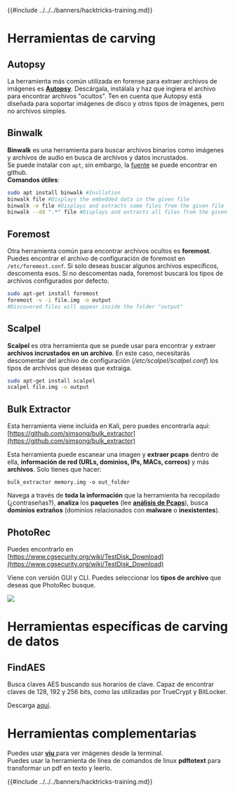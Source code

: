 {{#include ../../../banners/hacktricks-training.md}}

# Herramientas de carving

## Autopsy

La herramienta más común utilizada en forense para extraer archivos de imágenes es [**Autopsy**](https://www.autopsy.com/download/). Descárgala, instálala y haz que ingiera el archivo para encontrar archivos "ocultos". Ten en cuenta que Autopsy está diseñada para soportar imágenes de disco y otros tipos de imágenes, pero no archivos simples.

## Binwalk <a id="binwalk"></a>

**Binwalk** es una herramienta para buscar archivos binarios como imágenes y archivos de audio en busca de archivos y datos incrustados.  
Se puede instalar con `apt`, sin embargo, la [fuente](https://github.com/ReFirmLabs/binwalk) se puede encontrar en github.  
**Comandos útiles**:
```bash
sudo apt install binwalk #Insllation
binwalk file #Displays the embedded data in the given file
binwalk -e file #Displays and extracts some files from the given file
binwalk --dd ".*" file #Displays and extracts all files from the given file
```
## Foremost

Otra herramienta común para encontrar archivos ocultos es **foremost**. Puedes encontrar el archivo de configuración de foremost en `/etc/foremost.conf`. Si solo deseas buscar algunos archivos específicos, descomenta esos. Si no descomentas nada, foremost buscará los tipos de archivos configurados por defecto.
```bash
sudo apt-get install foremost
foremost -v -i file.img -o output
#Discovered files will appear inside the folder "output"
```
## **Scalpel**

**Scalpel** es otra herramienta que se puede usar para encontrar y extraer **archivos incrustados en un archivo**. En este caso, necesitarás descomentar del archivo de configuración \(_/etc/scalpel/scalpel.conf_\) los tipos de archivos que deseas que extraiga.
```bash
sudo apt-get install scalpel
scalpel file.img -o output
```
## Bulk Extractor

Esta herramienta viene incluida en Kali, pero puedes encontrarla aquí: [https://github.com/simsong/bulk_extractor](https://github.com/simsong/bulk_extractor)

Esta herramienta puede escanear una imagen y **extraer pcaps** dentro de ella, **información de red (URLs, dominios, IPs, MACs, correos)** y más **archivos**. Solo tienes que hacer:
```text
bulk_extractor memory.img -o out_folder
```
Navega a través de **toda la información** que la herramienta ha recopilado \(¿contraseñas?\), **analiza** los **paquetes** \(lee [**análisis de Pcaps**](../pcap-inspection/index.html)\), busca **dominios extraños** \(dominios relacionados con **malware** o **inexistentes**\).

## PhotoRec

Puedes encontrarlo en [https://www.cgsecurity.org/wiki/TestDisk_Download](https://www.cgsecurity.org/wiki/TestDisk_Download)

Viene con versión GUI y CLI. Puedes seleccionar los **tipos de archivo** que deseas que PhotoRec busque.

![](../../../images/image%20%28524%29.png)

# Herramientas específicas de carving de datos

## FindAES

Busca claves AES buscando sus horarios de clave. Capaz de encontrar claves de 128, 192 y 256 bits, como las utilizadas por TrueCrypt y BitLocker.

Descarga [aquí](https://sourceforge.net/projects/findaes/).

# Herramientas complementarias

Puedes usar [**viu** ](https://github.com/atanunq/viu) para ver imágenes desde la terminal.  
Puedes usar la herramienta de línea de comandos de linux **pdftotext** para transformar un pdf en texto y leerlo.

{{#include ../../../banners/hacktricks-training.md}}

